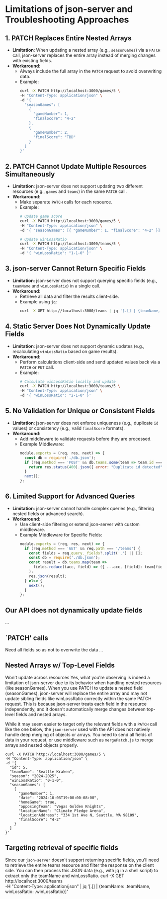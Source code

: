 # Limitations of json-server and Troubleshooting Approaches

## 1. PATCH Replaces Entire Nested Arrays
- **Limitation**: When updating a nested array (e.g., `seasonGames`) via a `PATCH` call, json-server replaces the entire array instead of merging changes with existing fields.
- **Workaround**:
  - Always include the full array in the `PATCH` request to avoid overwriting data.
  - Example:
    ```bash
    curl -X PATCH http://localhost:3000/games/5 \
    -H "Content-Type: application/json" \
    -d '{
      "seasonGames": [
        {
          "gameNumber": 1,
          "finalScore": "4-2"
        },
        {
          "gameNumber": 2,
          "finalScore": "TBD"
        }
      ]
    }'
    ```

## 2. PATCH Cannot Update Multiple Resources Simultaneously
- **Limitation**: json-server does not support updating two different resources (e.g., `games` and `teams`) in the same `PATCH` call.
- **Workaround**:
  - Make separate `PATCH` calls for each resource.
  - Example:
    ```bash
    # Update game score
    curl -X PATCH http://localhost:3000/games/5 \
    -H "Content-Type: application/json" \
    -d '{ "seasonGames": [{ "gameNumber": 1, "finalScore": "4-2" }] }'

    # Update winLossRatio
    curl -X PATCH http://localhost:3000/teams/5 \
    -H "Content-Type: application/json" \
    -d '{ "winLossRatio": "1-1-0" }'
    ```

## 3. json-server Cannot Return Specific Fields
- **Limitation**: json-server does not support querying specific fields (e.g., `teamName` and `winLossRatio`) in a single call.
- **Workaround**:
  - Retrieve all data and filter the results client-side.
  - Example using `jq`:
    ```bash
    curl -X GET http://localhost:3000/teams | jq '[.[] | {teamName, winLossRatio}]'
    ```

## 4. Static Server Does Not Dynamically Update Fields
- **Limitation**: json-server does not support dynamic updates (e.g., recalculating `winLossRatio` based on game results).
- **Workaround**:
  - Perform calculations client-side and send updated values back via a `PATCH` or `PUT` call.
  - Example:
    ```bash
    # Calculate winLossRatio locally and update
    curl -X PATCH http://localhost:3000/teams/5 \
    -H "Content-Type: application/json" \
    -d '{ "winLossRatio": "2-1-0" }'
    ```

## 5. No Validation for Unique or Consistent Fields
- **Limitation**: json-server does not enforce uniqueness (e.g., duplicate `id` values) or consistency (e.g., valid `finalScore` formats).
- **Workaround**:
  - Add middleware to validate requests before they are processed.
  - Example Middleware:
    ```javascript
    module.exports = (req, res, next) => {
      const db = require('./db.json');
      if (req.method === 'POST' && db.teams.some(team => team.id === req.body.id)) {
        return res.status(400).json({ error: "Duplicate id detected" });
      }
      next();
    };
    ```

## 6. Limited Support for Advanced Queries
- **Limitation**: json-server cannot handle complex queries (e.g., filtering nested fields or advanced search).
- **Workaround**:
  - Use client-side filtering or extend json-server with custom middleware.
  - Example Middleware for Specific Fields:
    ```javascript
    module.exports = (req, res, next) => {
      if (req.method === 'GET' && req.path === '/teams') {
        const fields = req.query._fields?.split(',') || [];
        const db = require('./db.json');
        const result = db.teams.map(team =>
          fields.reduce((acc, field) => ({ ...acc, [field]: team[field] }), {})
        );
        res.json(result);
      } else {
        next();
      }
    };
    ```



## Our API does not dynamically update fields
...

## `PATCH' calls
Need all fields so as not to overwrite the data
...

## Nested Arrays w/ Top-Level Fields
Won't update across resources
Yes, what you're observing is indeed a limitation of json-server due to its behavior when handling nested resources (like seasonGames). When you use PATCH to update a nested field (seasonGames), json-server will replace the entire array and may not update sibling fields like winLossRatio correctly within the same PATCH request. This is because json-server treats each field in the resource independently, and it doesn't automatically merge changes between top-level fields and nested arrays.

While it may seem easier to target only the relevant fields with a `PATCH` call like the one below, the `json-server` used with the API does not natively handle deep merging of objects or arrays. You need to send all fields of data in your request, or use middleware such as `mergePatch.js` to merge arrays and nested objects properly. 

```shell
curl -X PATCH http://localhost:3000/games/5 \
-H "Content-Type: application/json" \
-d '{
  "id": 5,
  "teamName": "Seattle Kraken",
  "season": "2024-2025",
  "winLossRatio": "0-1-0",
  "seasonGames": [
    {
      "gameNumber": 1,
      "date": "2024-10-03T19:00:00-08:00",
      "homeGame": true,
      "opposingTeam": "Vegas Golden Knights",
      "locationName": "Climate Pledge Arena",
      "locationAddress": "334 1st Ave N, Seattle, WA 98109",
      "finalScore": "4-2"
    }
  ]
}'
```

## Targeting retrieval of specific fields
Since our `json-server` doesn't support returning specific fields, you'll need to retrieve the entire teams resource and filter the response on the client side.
You can then process this JSON data (e.g., with jq in a shell script) to extract only the teamName and winLossRatio.
curl -X GET http://localhost:3000/teams \
-H "Content-Type: application/json" | jq '[.[] | {teamName: .teamName, winLossRatio: .winLossRatio}]'


